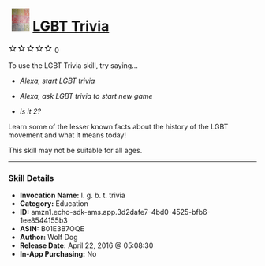 # &nbsp;<img src="skill_icon" alt="LGBT Trivia icon" width="36"> [LGBT Trivia](http://alexa.amazon.com/#skills/amzn1.echo-sdk-ams.app.3d2dafe7-4bd0-4525-bfb6-1ee8544155b3)
![0 stars](../../images/ic_star_border_black_18dp_1x.png)![0 stars](../../images/ic_star_border_black_18dp_1x.png)![0 stars](../../images/ic_star_border_black_18dp_1x.png)![0 stars](../../images/ic_star_border_black_18dp_1x.png)![0 stars](../../images/ic_star_border_black_18dp_1x.png) 0

To use the LGBT Trivia skill, try saying...

* *Alexa, start LGBT trivia*

* *Alexa, ask LGBT trivia to start new game*

* *is it 2?*

Learn some of the lesser known facts about the history of the LGBT movement and what it means today!

This skill may not be suitable for all ages.

***

### Skill Details

* **Invocation Name:** l. g. b. t. trivia
* **Category:** Education
* **ID:** amzn1.echo-sdk-ams.app.3d2dafe7-4bd0-4525-bfb6-1ee8544155b3
* **ASIN:** B01E3B7OQE
* **Author:** Wolf Dog
* **Release Date:** April 22, 2016 @ 05:08:30
* **In-App Purchasing:** No
